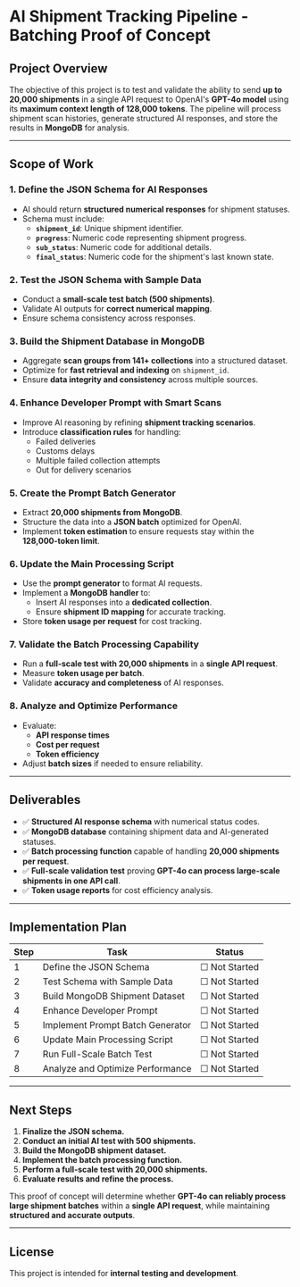 # AI Shipment Tracking Pipeline - Batching Proof of Concept

## **Project Overview**
The objective of this project is to test and validate the ability to send **up to 20,000 shipments** in a single API request to OpenAI's **GPT-4o model** using its **maximum context length of 128,000 tokens**. The pipeline will process shipment scan histories, generate structured AI responses, and store the results in **MongoDB** for analysis.

---

## **Scope of Work**

### **1. Define the JSON Schema for AI Responses**
- AI should return **structured numerical responses** for shipment statuses.
- Schema must include:
  - **`shipment_id`**: Unique shipment identifier.
  - **`progress`**: Numeric code representing shipment progress.
  - **`sub_status`**: Numeric code for additional details.
  - **`final_status`**: Numeric code for the shipment's last known state.

### **2. Test the JSON Schema with Sample Data**
- Conduct a **small-scale test batch (500 shipments)**.
- Validate AI outputs for **correct numerical mapping**.
- Ensure schema consistency across responses.

### **3. Build the Shipment Database in MongoDB**
- Aggregate **scan groups from 141+ collections** into a structured dataset.
- Optimize for **fast retrieval and indexing** on `shipment_id`.
- Ensure **data integrity and consistency** across multiple sources.

### **4. Enhance Developer Prompt with Smart Scans**
- Improve AI reasoning by refining **shipment tracking scenarios**.
- Introduce **classification rules** for handling:
  - Failed deliveries
  - Customs delays
  - Multiple failed collection attempts
  - Out for delivery scenarios

### **5. Create the Prompt Batch Generator**
- Extract **20,000 shipments from MongoDB**.
- Structure the data into a **JSON batch** optimized for OpenAI.
- Implement **token estimation** to ensure requests stay within the **128,000-token limit**.

### **6. Update the Main Processing Script**
- Use the **prompt generator** to format AI requests.
- Implement a **MongoDB handler** to:
  - Insert AI responses into a **dedicated collection**.
  - Ensure **shipment ID mapping** for accurate tracking.
- Store **token usage per request** for cost tracking.

### **7. Validate the Batch Processing Capability**
- Run a **full-scale test with 20,000 shipments** in a **single API request**.
- Measure **token usage per batch**.
- Validate **accuracy and completeness** of AI responses.

### **8. Analyze and Optimize Performance**
- Evaluate:
  - **API response times**
  - **Cost per request**
  - **Token efficiency**
- Adjust **batch sizes** if needed to ensure reliability.

---

## **Deliverables**
- ✅ **Structured AI response schema** with numerical status codes.
- ✅ **MongoDB database** containing shipment data and AI-generated statuses.
- ✅ **Batch processing function** capable of handling **20,000 shipments per request**.
- ✅ **Full-scale validation test** proving **GPT-4o can process large-scale shipments in one API call**.
- ✅ **Token usage reports** for cost efficiency analysis.

---

## **Implementation Plan**
| Step | Task | Status |
|------|------|--------|
| 1 | Define the JSON Schema | ☐ Not Started |
| 2 | Test Schema with Sample Data | ☐ Not Started |
| 3 | Build MongoDB Shipment Dataset | ☐ Not Started |
| 4 | Enhance Developer Prompt | ☐ Not Started |
| 5 | Implement Prompt Batch Generator | ☐ Not Started |
| 6 | Update Main Processing Script | ☐ Not Started |
| 7 | Run Full-Scale Batch Test | ☐ Not Started |
| 8 | Analyze and Optimize Performance | ☐ Not Started |

---

## **Next Steps**
1. **Finalize the JSON schema.**
2. **Conduct an initial AI test with 500 shipments.**
3. **Build the MongoDB shipment dataset.**
4. **Implement the batch processing function.**
5. **Perform a full-scale test with 20,000 shipments.**
6. **Evaluate results and refine the process.**

This proof of concept will determine whether **GPT-4o can reliably process large shipment batches** within a **single API request**, while maintaining **structured and accurate outputs**.

---

## **License**
This project is intended for **internal testing and development**.
